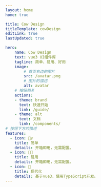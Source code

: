 ```yaml
---
layout: home
home: true

title: Cow Design
titleTemplate: cowDesign 
editLink: true
lastUpdated: true

hero:
    name: Cow Design
    text: vue3 UI组件库
    tagline: 简单、易用、好用
    image:
        # 首页右边的图片
        src: /avatar.png
        # 图片的描述
        alt: avatar
    # 按钮相关
    actions:
    - theme: brand
      text: 快速开始
      link: /guide/
    - theme: alt
      text: 文档
      link: /components/
# 按钮下方的描述
features:
  - icon: 🤹♀️
    title: 简单
    details: 开箱即用，无需配置。
  - icon: 👩🎨
    title: 易用
    details: 开箱即用，无需配置。
  - icon: 🧩
    title: 现代化
    details: 基于vue3，使用TypeScript开发。
---
```

